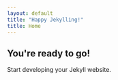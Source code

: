 ```yaml
---
layout: default
title: "Happy Jekylling!"
title: Home
---
```


## You're ready to go!

Start developing your Jekyll website.
